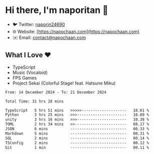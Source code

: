 # Hi there, I'm naporitan 👋

- 🐦 Twitter: [naporin24690](https://twitter.com/naporin24690)
- 🌐 Website: [https://napochaan.com](https://napochaan.com)
- ✉️ Email: [contact@napochaan.com](mailto:contact@napochaan.com)

## What I Love ❤️
- TypeScript
- Music (Vocaloid)
- FPS Games
- Project Sekai (Colorful Stage! feat. Hatsune Miku)

<!--START_SECTION:waka-->

```txt
From: 14 December 2024 - To: 21 December 2024

Total Time: 31 hrs 28 mins

TypeScript   5 hrs 51 mins   >>>>>--------------------   18.61 %
Python       3 hrs 25 mins   >>>----------------------   10.89 %
unity        3 hrs 16 mins   >>>----------------------   10.38 %
TOML         2 hrs 34 mins   >>-----------------------   08.17 %
JSON         6 mins          -------------------------   00.33 %
Markdown     5 mins          -------------------------   00.31 %
SQL          2 mins          -------------------------   00.14 %
TSConfig     2 mins          -------------------------   00.12 %
Git          1 min           -------------------------   00.11 %
```

<!--END_SECTION:waka-->

